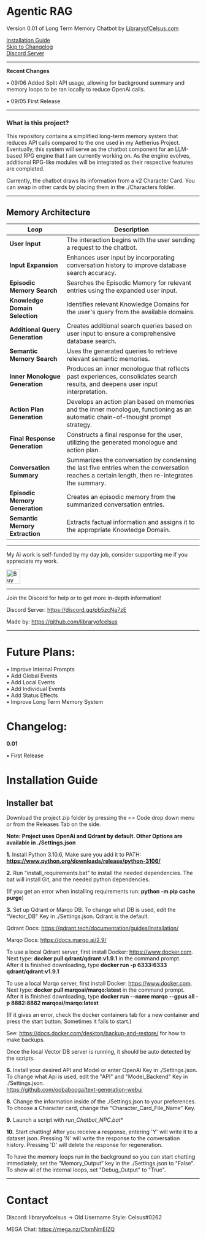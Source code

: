 # Agentic RAG
Version 0.01 of Long Term Memory Chatbot by [LibraryofCelsus.com](https://www.libraryofcelsus.com)  
  
[Installation Guide](#installation-guide)  
[Skip to Changelog](#changelog)  
[Discord Server](https://discord.gg/pb5zcNa7zE)

------
**Recent Changes**

• 09/06 Added Split API usage, allowing for background summary and memory loops to be ran locally to reduce OpenAi calls.

• 09/05 First Release

------

### What is this project?

This repository contains a simplified long-term memory system that reduces API calls compared to the one used in my Aetherius Project. Eventually, this system will serve as the chatbot component for an LLM-based RPG engine that I am currently working on. As the engine evolves, additional RPG-like modules will be integrated as their respective features are completed.

Currently, the chatbot draws its information from a v2 Character Card.  You can swap in other cards by placing them in the ./Characters folder.


------

## Memory Architecture

| Loop                           | Description                                                                                                        |
| ------------------------------ | ------------------------------------------------------------------------------------------------------------------ |
| **User Input**                 | The interaction begins with the user sending a request to the chatbot.                                              |
| **Input Expansion**            | Enhances user input by incorporating conversation history to improve database search accuracy.                      |
| **Episodic Memory Search**     | Searches the Episodic Memory for relevant entries using the expanded user input.                                    |
| **Knowledge Domain Selection** | Identifies relevant Knowledge Domains for the user's query from the available domains.                              |
| **Additional Query Generation**| Creates additional search queries based on user input to ensure a comprehensive database search.                    |
| **Semantic Memory Search**     | Uses the generated queries to retrieve relevant semantic memories.                                                  |
| **Inner Monologue Generation** | Produces an inner monologue that reflects past experiences, consolidates search results, and deepens user input interpretation. |
| **Action Plan Generation**     | Develops an action plan based on memories and the inner monologue, functioning as an automatic chain-of-thought prompt strategy. |
| **Final Response Generation**  | Constructs a final response for the user, utilizing the generated monologue and action plan.                        |
| **Conversation Summary**       | Summarizes the conversation by condensing the last five entries when the conversation reaches a certain length, then re-integrates the summary. |
| **Episodic Memory Generation** | Creates an episodic memory from the summarized conversation entries.                                                |
| **Semantic Memory Extraction** | Extracts factual information and assigns it to the appropriate Knowledge Domain.                                    |


------


My Ai work is self-funded by my day job, consider supporting me if you appreciate my work.

<a href='https://ko-fi.com/libraryofcelsus' target='_blank'><img height='36' style='border:0px;height:36px;' src='https://storage.ko-fi.com/cdn/kofi3.png?v=3' border='0' alt='Buy Me a Coffee at ko-fi.com' /></a>

------

Join the Discord for help or to get more in-depth information!

Discord Server: https://discord.gg/pb5zcNa7zE

Made by: https://github.com/libraryofcelsus


------
# Future Plans:  
• Improve Internal Prompts   
• Add Global Events    
• Add Local Events  
• Add Individual Events  
• Add Status Effects   
• Improve Long Term Memory System  

# Changelog: 
**0.01** 

• First Release  


# Installation Guide

## Installer bat

Download the project zip folder by pressing the <> Code drop down menu or from the Releases Tab on the side.  

**Note: Project uses OpenAi and Qdrant by default.  Other Options are available in ./Settings.json**  

**1.** Install Python 3.10.6, Make sure you add it to PATH: **https://www.python.org/downloads/release/python-3106/**  

**2.** Run "install_requirements.bat" to install the needed dependencies.  The bat will install Git, and the needed python dependencies.    

(If you get an error when installing requirements run: **python -m pip cache purge**)  

**3.** Set up Qdrant or Marqo DB.  To change what DB is used, edit the "Vector_DB" Key in ./Settings.json.  Qdrant is the default.  

Qdrant Docs: https://qdrant.tech/documentation/guides/installation/    

Marqo Docs: https://docs.marqo.ai/2.9/  

To use a local Qdrant server, first install Docker: https://www.docker.com.   
Next type: **docker pull qdrant/qdrant:v1.9.1** in the command prompt.   
After it is finished downloading, type **docker run -p 6333:6333 qdrant/qdrant:v1.9.1**  

To use a local Marqo server, first install Docker: https://www.docker.com.  
Next type: **docker pull marqoai/marqo:latest** in the command prompt.  
After it is finished downloading, type **docker run --name marqo --gpus all -p 8882:8882 marqoai/marqo:latest**   

(If it gives an error, check the docker containers tab for a new container and press the start button.  Sometimes it fails to start.)  

See: https://docs.docker.com/desktop/backup-and-restore/ for how to make backups.   

Once the local Vector DB server is running, it should be auto detected by the scripts.   

**6.** Install your desired API and Model or enter OpenAi Key in ./Settings.json.  To change what Api is used, edit the "API" and "Model_Backend" Key in ./Settings.json.  
https://github.com/oobabooga/text-generation-webui   

**8.** Change the information inside of the ./Settings.json to your preferences.   To choose a Character card, change the "Character_Card_File_Name" Key.  

**9.** Launch a script with **run_Chatbot_NPC*.bat**    

**10.** Start chatting!   After you receive a response, entering 'Y' will write it to a dataset json.  Pressing 'N' will write the response to the conversation history. Pressing 'D' will delete the response for regeneration.  
  
To have the memory loops run in the background so you can start chatting immediately, set the "Memory_Output" key in the ./Settings.json to "False".  To show all of the internal loops, set "Debug_Output" to "True".  



-----

# Contact
Discord: libraryofcelsus      -> Old Username Style: Celsus#0262  

MEGA Chat: https://mega.nz/C!pmNmEIZQ 
